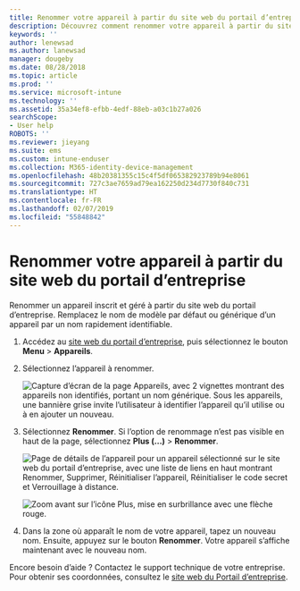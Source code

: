 ```yaml
---
title: Renommer votre appareil à partir du site web du portail d’entreprise
description: Découvrez comment renommer votre appareil à partir du site web Portail d’entreprise.
keywords: ''
author: lenewsad
ms.author: lanewsad
manager: dougeby
ms.date: 08/28/2018
ms.topic: article
ms.prod: ''
ms.service: microsoft-intune
ms.technology: ''
ms.assetid: 35a34ef8-efbb-4edf-88eb-a03c1b27a026
searchScope:
- User help
ROBOTS: ''
ms.reviewer: jieyang
ms.suite: ems
ms.custom: intune-enduser
ms.collection: M365-identity-device-management
ms.openlocfilehash: 48b20381355c15c4f5df065382923789b94e8061
ms.sourcegitcommit: 727c3ae7659ad79ea162250d234d7730f840c731
ms.translationtype: HT
ms.contentlocale: fr-FR
ms.lasthandoff: 02/07/2019
ms.locfileid: "55848842"
---
```

# <a name="rename-your-device-from-the-company-portal-website"></a>Renommer votre appareil à partir du site web du portail d’entreprise

Renommer un appareil inscrit et géré à partir du site web du portail d’entreprise. Remplacez le nom de modèle par défaut ou générique d’un appareil par un nom rapidement identifiable.

1. Accédez au [site web du portail d’entreprise](https://portal.manage.microsoft.com), puis sélectionnez le bouton __Menu__ > __Appareils__.  

2. Sélectionnez l’appareil à renommer.

    ![Capture d’écran de la page Appareils, avec 2 vignettes montrant des appareils non identifiés, portant un nom générique. Sous les appareils, une bannière grise invite l’utilisateur à identifier l’appareil qu’il utilise ou à en ajouter un nouveau.](./media/rename-reset-device-step2-1808.png)   

3. Sélectionnez **Renommer**. Si l’option de renommage n’est pas visible en haut de la page, sélectionnez **Plus (...)** > **Renommer**.   

   ![Page de détails de l’appareil pour un appareil sélectionné sur le site web du portail d’entreprise, avec une liste de liens en haut montrant Renommer, Supprimer, Réinitialiser l’appareil, Réinitialiser le code secret et Verrouillage à distance. ](./media/rename-reset-device-1808.png)   

    ![Zoom avant sur l’icône Plus, mise en surbrillance avec une flèche rouge.](./media/rename-reset-device-step3-more-1808.png)  

4. Dans la zone où apparaît le nom de votre appareil, tapez un nouveau nom. Ensuite, appuyez sur le bouton **Renommer**. Votre appareil s’affiche maintenant avec le nouveau nom.  

Encore besoin d’aide ? Contactez le support technique de votre entreprise. Pour obtenir ses coordonnées, consultez le [site web du Portail d’entreprise](https://go.microsoft.com/fwlink/?linkid=2010980).  
